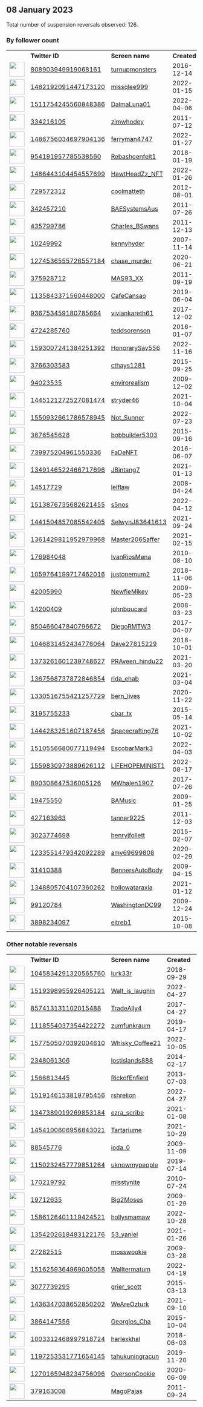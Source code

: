 
## 08 January 2023
Total number of suspension reversals observed: 126.

### By follower count
<table><tr><th></th><th align="left">Twitter ID</th><th align="left">Screen name</th>
<th align="left">Created</th><th align="left">Status</th><th align="left">Suspended</th><th align="left">Followers</th>
<tr><td><a href="https://pbs.twimg.com/profile_images/1244968105882931200/v3mEgwRF_normal.jpg"><img src="https://pbs.twimg.com/profile_images/1244968105882931200/v3mEgwRF_normal.jpg" width="40px" height="40px" align="center"/></a></td><td><a href="https://twitter.com/intent/user?user_id=808903949919068161">808903949919068161</a></td><td><a href="https://twitter.com/turnupmonsters">turnupmonsters</a></td><td>2016-12-14</td><td align="center"></td><td></td><td>211414</td></tr>
<tr><td><a href="https://pbs.twimg.com/profile_images/1665427180057423872/h6A47YXd_normal.jpg"><img src="https://pbs.twimg.com/profile_images/1665427180057423872/h6A47YXd_normal.jpg" width="40px" height="40px" align="center"/></a></td><td><a href="https://twitter.com/intent/user?user_id=1482192091447173120">1482192091447173120</a></td><td><a href="https://twitter.com/missqlee999">missqlee999</a></td><td>2022-01-15</td><td align="center"></td><td>2022-11-28</td><td>198684</td></tr>
<tr><td><a href="https://pbs.twimg.com/profile_images/1614757981010149376/RE7yyE9i_normal.jpg"><img src="https://pbs.twimg.com/profile_images/1614757981010149376/RE7yyE9i_normal.jpg" width="40px" height="40px" align="center"/></a></td><td><a href="https://twitter.com/intent/user?user_id=1511754245560848386">1511754245560848386</a></td><td><a href="https://twitter.com/DalmaLuna01">DalmaLuna01</a></td><td>2022-04-06</td><td align="center"></td><td>2022-12-29</td><td>177646</td></tr>
<tr><td><a href="https://pbs.twimg.com/profile_images/1625860573245149184/GE_u9AJ3_normal.jpg"><img src="https://pbs.twimg.com/profile_images/1625860573245149184/GE_u9AJ3_normal.jpg" width="40px" height="40px" align="center"/></a></td><td><a href="https://twitter.com/intent/user?user_id=334216105">334216105</a></td><td><a href="https://twitter.com/zimwhodey">zimwhodey</a></td><td>2011-07-12</td><td align="center"></td><td>2022-12-14</td><td>24188</td></tr>
<tr><td><a href="https://pbs.twimg.com/profile_images/1653235551045316609/iLEQCDxg_normal.jpg"><img src="https://pbs.twimg.com/profile_images/1653235551045316609/iLEQCDxg_normal.jpg" width="40px" height="40px" align="center"/></a></td><td><a href="https://twitter.com/intent/user?user_id=1486756034697904136">1486756034697904136</a></td><td><a href="https://twitter.com/ferryman4747">ferryman4747</a></td><td>2022-01-27</td><td align="center"></td><td>2023-01-04</td><td>13829</td></tr>
<tr><td><a href="https://pbs.twimg.com/profile_images/1091891108202901505/lMwdDXkj_normal.jpg"><img src="https://pbs.twimg.com/profile_images/1091891108202901505/lMwdDXkj_normal.jpg" width="40px" height="40px" align="center"/></a></td><td><a href="https://twitter.com/intent/user?user_id=954191957785538560">954191957785538560</a></td><td><a href="https://twitter.com/Rebashoenfelt1">Rebashoenfelt1</a></td><td>2018-01-19</td><td align="center"></td><td>2022-02-16</td><td>8248</td></tr>
<tr><td><a href="https://pbs.twimg.com/profile_images/1645855472979791875/zNdUr1yQ_normal.jpg"><img src="https://pbs.twimg.com/profile_images/1645855472979791875/zNdUr1yQ_normal.jpg" width="40px" height="40px" align="center"/></a></td><td><a href="https://twitter.com/intent/user?user_id=1486443104454557699">1486443104454557699</a></td><td><a href="https://twitter.com/HawtHeadZz_NFT">HawtHeadZz_NFT</a></td><td>2022-01-26</td><td align="center"></td><td>2022-12-03</td><td>7127</td></tr>
<tr><td><a href="https://pbs.twimg.com/profile_images/1578807338089140224/8oGTK-6A_normal.png"><img src="https://pbs.twimg.com/profile_images/1578807338089140224/8oGTK-6A_normal.png" width="40px" height="40px" align="center"/></a></td><td><a href="https://twitter.com/intent/user?user_id=729572312">729572312</a></td><td><a href="https://twitter.com/coolmatteth">coolmatteth</a></td><td>2012-08-01</td><td align="center"></td><td>2022-12-31</td><td>6950</td></tr>
<tr><td><a href="https://pbs.twimg.com/profile_images/1628887815563153408/Tx7_hqGL_normal.jpg"><img src="https://pbs.twimg.com/profile_images/1628887815563153408/Tx7_hqGL_normal.jpg" width="40px" height="40px" align="center"/></a></td><td><a href="https://twitter.com/intent/user?user_id=342457210">342457210</a></td><td><a href="https://twitter.com/BAESystemsAus">BAESystemsAus</a></td><td>2011-07-26</td><td align="center"></td><td>2022-12-19</td><td>5946</td></tr>
<tr><td><a href="https://pbs.twimg.com/profile_images/868529105276293121/vj7Beh-f_normal.jpg"><img src="https://pbs.twimg.com/profile_images/868529105276293121/vj7Beh-f_normal.jpg" width="40px" height="40px" align="center"/></a></td><td><a href="https://twitter.com/intent/user?user_id=435799786">435799786</a></td><td><a href="https://twitter.com/Charles_BSwans">Charles_BSwans</a></td><td>2011-12-13</td><td align="center"></td><td></td><td>5690</td></tr>
<tr><td><a href="https://pbs.twimg.com/profile_images/1644547032038932482/aoOu5rD8_normal.jpg"><img src="https://pbs.twimg.com/profile_images/1644547032038932482/aoOu5rD8_normal.jpg" width="40px" height="40px" align="center"/></a></td><td><a href="https://twitter.com/intent/user?user_id=10249992">10249992</a></td><td><a href="https://twitter.com/kennyhyder">kennyhyder</a></td><td>2007-11-14</td><td align="center"></td><td>2022-12-15</td><td>3903</td></tr>
<tr><td><a href="https://pbs.twimg.com/profile_images/1620802262057762818/pFoBtbNA_normal.png"><img src="https://pbs.twimg.com/profile_images/1620802262057762818/pFoBtbNA_normal.png" width="40px" height="40px" align="center"/></a></td><td><a href="https://twitter.com/intent/user?user_id=1274536555726557184">1274536555726557184</a></td><td><a href="https://twitter.com/chase_murder">chase_murder</a></td><td>2020-06-21</td><td align="center"></td><td>2022-11-12</td><td>3888</td></tr>
<tr><td><a href="https://pbs.twimg.com/profile_images/1667682192409894912/-a9UACmg_normal.jpg"><img src="https://pbs.twimg.com/profile_images/1667682192409894912/-a9UACmg_normal.jpg" width="40px" height="40px" align="center"/></a></td><td><a href="https://twitter.com/intent/user?user_id=375928712">375928712</a></td><td><a href="https://twitter.com/MAS93_XX">MAS93_XX</a></td><td>2011-09-19</td><td align="center"></td><td></td><td>3811</td></tr>
<tr><td><a href="https://pbs.twimg.com/profile_images/1670776760969863171/wdGDcCzu_normal.jpg"><img src="https://pbs.twimg.com/profile_images/1670776760969863171/wdGDcCzu_normal.jpg" width="40px" height="40px" align="center"/></a></td><td><a href="https://twitter.com/intent/user?user_id=1135843371560448000">1135843371560448000</a></td><td><a href="https://twitter.com/CafeCansao">CafeCansao</a></td><td>2019-06-04</td><td align="center">🔒</td><td>2022-12-29</td><td>2843</td></tr>
<tr><td><a href="https://pbs.twimg.com/profile_images/1616255836292091904/uhzG-9YN_normal.jpg"><img src="https://pbs.twimg.com/profile_images/1616255836292091904/uhzG-9YN_normal.jpg" width="40px" height="40px" align="center"/></a></td><td><a href="https://twitter.com/intent/user?user_id=936753459180785664">936753459180785664</a></td><td><a href="https://twitter.com/viviankareth61">viviankareth61</a></td><td>2017-12-02</td><td align="center"></td><td></td><td>2676</td></tr>
<tr><td><a href="https://pbs.twimg.com/profile_images/1612120211817390080/9o-1vggm_normal.jpg"><img src="https://pbs.twimg.com/profile_images/1612120211817390080/9o-1vggm_normal.jpg" width="40px" height="40px" align="center"/></a></td><td><a href="https://twitter.com/intent/user?user_id=4724285760">4724285760</a></td><td><a href="https://twitter.com/teddsorenson">teddsorenson</a></td><td>2016-01-07</td><td align="center">🚫</td><td></td><td>2655</td></tr>
<tr><td><a href="https://pbs.twimg.com/profile_images/1611973336430694401/BiiV3_qg_normal.jpg"><img src="https://pbs.twimg.com/profile_images/1611973336430694401/BiiV3_qg_normal.jpg" width="40px" height="40px" align="center"/></a></td><td><a href="https://twitter.com/intent/user?user_id=1593007241384251392">1593007241384251392</a></td><td><a href="https://twitter.com/HonorarySav556">HonorarySav556</a></td><td>2022-11-16</td><td align="center">🚫</td><td>2023-01-07</td><td>2489</td></tr>
<tr><td><a href="https://pbs.twimg.com/profile_images/1078321376329650181/PHCQhIAY_normal.jpg"><img src="https://pbs.twimg.com/profile_images/1078321376329650181/PHCQhIAY_normal.jpg" width="40px" height="40px" align="center"/></a></td><td><a href="https://twitter.com/intent/user?user_id=3766303583">3766303583</a></td><td><a href="https://twitter.com/cthays1281">cthays1281</a></td><td>2015-09-25</td><td align="center"></td><td></td><td>2400</td></tr>
<tr><td><a href="https://pbs.twimg.com/profile_images/1669793907230781445/x51PmlmI_normal.png"><img src="https://pbs.twimg.com/profile_images/1669793907230781445/x51PmlmI_normal.png" width="40px" height="40px" align="center"/></a></td><td><a href="https://twitter.com/intent/user?user_id=94023535">94023535</a></td><td><a href="https://twitter.com/envirorealism">envirorealism</a></td><td>2009-12-02</td><td align="center"></td><td>2022-12-26</td><td>2299</td></tr>
<tr><td><a href="https://pbs.twimg.com/profile_images/1547267684504576000/WOMh2G1I_normal.jpg"><img src="https://pbs.twimg.com/profile_images/1547267684504576000/WOMh2G1I_normal.jpg" width="40px" height="40px" align="center"/></a></td><td><a href="https://twitter.com/intent/user?user_id=1445121272527081474">1445121272527081474</a></td><td><a href="https://twitter.com/stryder46">stryder46</a></td><td>2021-10-04</td><td align="center"></td><td>2023-01-07</td><td>2220</td></tr>
<tr><td><a href="https://pbs.twimg.com/profile_images/1652351750936883201/pizYQ2MS_normal.jpg"><img src="https://pbs.twimg.com/profile_images/1652351750936883201/pizYQ2MS_normal.jpg" width="40px" height="40px" align="center"/></a></td><td><a href="https://twitter.com/intent/user?user_id=1550932661786578945">1550932661786578945</a></td><td><a href="https://twitter.com/Not_Sunner">Not_Sunner</a></td><td>2022-07-23</td><td align="center">🚫</td><td>2022-12-06</td><td>1717</td></tr>
<tr><td><a href="https://pbs.twimg.com/profile_images/1628507015969480705/8psM18V__normal.jpg"><img src="https://pbs.twimg.com/profile_images/1628507015969480705/8psM18V__normal.jpg" width="40px" height="40px" align="center"/></a></td><td><a href="https://twitter.com/intent/user?user_id=3676545628">3676545628</a></td><td><a href="https://twitter.com/bobbuilder5303">bobbuilder5303</a></td><td>2015-09-16</td><td align="center"></td><td>2022-02-22</td><td>1551</td></tr>
<tr><td><a href="https://pbs.twimg.com/profile_images/1665150612969758720/3aRcUdG3_normal.jpg"><img src="https://pbs.twimg.com/profile_images/1665150612969758720/3aRcUdG3_normal.jpg" width="40px" height="40px" align="center"/></a></td><td><a href="https://twitter.com/intent/user?user_id=739975204961550336">739975204961550336</a></td><td><a href="https://twitter.com/FaDeNFT">FaDeNFT</a></td><td>2016-06-07</td><td align="center"></td><td>2022-11-21</td><td>1506</td></tr>
<tr><td><a href="https://pbs.twimg.com/profile_images/1657310312989876225/b8idC_zf_normal.jpg"><img src="https://pbs.twimg.com/profile_images/1657310312989876225/b8idC_zf_normal.jpg" width="40px" height="40px" align="center"/></a></td><td><a href="https://twitter.com/intent/user?user_id=1349146522466717696">1349146522466717696</a></td><td><a href="https://twitter.com/JBintang7">JBintang7</a></td><td>2021-01-13</td><td align="center"></td><td>2022-12-31</td><td>1338</td></tr>
<tr><td><a href="https://pbs.twimg.com/profile_images/1663341126470840322/86R03NWV_normal.jpg"><img src="https://pbs.twimg.com/profile_images/1663341126470840322/86R03NWV_normal.jpg" width="40px" height="40px" align="center"/></a></td><td><a href="https://twitter.com/intent/user?user_id=14517729">14517729</a></td><td><a href="https://twitter.com/leiflaw">leiflaw</a></td><td>2008-04-24</td><td align="center"></td><td></td><td>1285</td></tr>
<tr><td><a href="https://pbs.twimg.com/profile_images/1613552610925215748/BGPoZ5sI_normal.png"><img src="https://pbs.twimg.com/profile_images/1613552610925215748/BGPoZ5sI_normal.png" width="40px" height="40px" align="center"/></a></td><td><a href="https://twitter.com/intent/user?user_id=1513876735682621455">1513876735682621455</a></td><td><a href="https://twitter.com/s5nos">s5nos</a></td><td>2022-04-12</td><td align="center"></td><td>2022-12-03</td><td>1196</td></tr>
<tr><td><a href="https://pbs.twimg.com/profile_images/1441505610827190275/C82ScD81_normal.png"><img src="https://pbs.twimg.com/profile_images/1441505610827190275/C82ScD81_normal.png" width="40px" height="40px" align="center"/></a></td><td><a href="https://twitter.com/intent/user?user_id=1441504857085542405">1441504857085542405</a></td><td><a href="https://twitter.com/SelwynJ83641613">SelwynJ83641613</a></td><td>2021-09-24</td><td align="center"></td><td>2022-11-19</td><td>1162</td></tr>
<tr><td><a href="https://pbs.twimg.com/profile_images/1415106581654507520/pkKGI71M_normal.jpg"><img src="https://pbs.twimg.com/profile_images/1415106581654507520/pkKGI71M_normal.jpg" width="40px" height="40px" align="center"/></a></td><td><a href="https://twitter.com/intent/user?user_id=1361429811952979968">1361429811952979968</a></td><td><a href="https://twitter.com/Master206Saffer">Master206Saffer</a></td><td>2021-02-15</td><td align="center"></td><td></td><td>1122</td></tr>
<tr><td><a href="https://pbs.twimg.com/profile_images/1374045125156954112/QsaBMVuX_normal.jpg"><img src="https://pbs.twimg.com/profile_images/1374045125156954112/QsaBMVuX_normal.jpg" width="40px" height="40px" align="center"/></a></td><td><a href="https://twitter.com/intent/user?user_id=176984048">176984048</a></td><td><a href="https://twitter.com/IvanRiosMena">IvanRiosMena</a></td><td>2010-08-10</td><td align="center">🔒</td><td>2022-12-15</td><td>1085</td></tr>
<tr><td><a href="https://pbs.twimg.com/profile_images/1267084033541976065/wQJ-sJrt_normal.jpg"><img src="https://pbs.twimg.com/profile_images/1267084033541976065/wQJ-sJrt_normal.jpg" width="40px" height="40px" align="center"/></a></td><td><a href="https://twitter.com/intent/user?user_id=1059764199717462016">1059764199717462016</a></td><td><a href="https://twitter.com/justonemum2">justonemum2</a></td><td>2018-11-06</td><td align="center">👋</td><td></td><td>1052</td></tr>
<tr><td><a href="https://pbs.twimg.com/profile_images/1615470853835169816/0aALEicz_normal.jpg"><img src="https://pbs.twimg.com/profile_images/1615470853835169816/0aALEicz_normal.jpg" width="40px" height="40px" align="center"/></a></td><td><a href="https://twitter.com/intent/user?user_id=42005990">42005990</a></td><td><a href="https://twitter.com/NewfieMikey">NewfieMikey</a></td><td>2009-05-23</td><td align="center"></td><td></td><td>1023</td></tr>
<tr><td><a href="https://pbs.twimg.com/profile_images/1594479820494102529/-GbG7oq3_normal.jpg"><img src="https://pbs.twimg.com/profile_images/1594479820494102529/-GbG7oq3_normal.jpg" width="40px" height="40px" align="center"/></a></td><td><a href="https://twitter.com/intent/user?user_id=14200409">14200409</a></td><td><a href="https://twitter.com/johnboucard">johnboucard</a></td><td>2008-03-23</td><td align="center"></td><td>2022-12-15</td><td>883</td></tr>
<tr><td><a href="https://pbs.twimg.com/profile_images/1656021663421538320/fMY8-XtB_normal.jpg"><img src="https://pbs.twimg.com/profile_images/1656021663421538320/fMY8-XtB_normal.jpg" width="40px" height="40px" align="center"/></a></td><td><a href="https://twitter.com/intent/user?user_id=850466047840796672">850466047840796672</a></td><td><a href="https://twitter.com/DiegoRMTW3">DiegoRMTW3</a></td><td>2017-04-07</td><td align="center"></td><td>2022-12-05</td><td>864</td></tr>
<tr><td><a href="https://pbs.twimg.com/profile_images/1271992988193996800/IP9U7zlV_normal.jpg"><img src="https://pbs.twimg.com/profile_images/1271992988193996800/IP9U7zlV_normal.jpg" width="40px" height="40px" align="center"/></a></td><td><a href="https://twitter.com/intent/user?user_id=1046831452434776064">1046831452434776064</a></td><td><a href="https://twitter.com/Dave27815229">Dave27815229</a></td><td>2018-10-01</td><td align="center"></td><td>2022-12-19</td><td>796</td></tr>
<tr><td><a href="https://pbs.twimg.com/profile_images/1646398446004473861/Mhf80B3T_normal.jpg"><img src="https://pbs.twimg.com/profile_images/1646398446004473861/Mhf80B3T_normal.jpg" width="40px" height="40px" align="center"/></a></td><td><a href="https://twitter.com/intent/user?user_id=1373261601239748627">1373261601239748627</a></td><td><a href="https://twitter.com/PRAveen_hindu22">PRAveen_hindu22</a></td><td>2021-03-20</td><td align="center"></td><td></td><td>781</td></tr>
<tr><td><a href="https://pbs.twimg.com/profile_images/1514367166216343567/bJG8QO88_normal.jpg"><img src="https://pbs.twimg.com/profile_images/1514367166216343567/bJG8QO88_normal.jpg" width="40px" height="40px" align="center"/></a></td><td><a href="https://twitter.com/intent/user?user_id=1367568737872846854">1367568737872846854</a></td><td><a href="https://twitter.com/rida_ehab">rida_ehab</a></td><td>2021-03-04</td><td align="center"></td><td>2022-12-23</td><td>720</td></tr>
<tr><td><a href="https://pbs.twimg.com/profile_images/1377367154358648833/JuKajoPB_normal.jpg"><img src="https://pbs.twimg.com/profile_images/1377367154358648833/JuKajoPB_normal.jpg" width="40px" height="40px" align="center"/></a></td><td><a href="https://twitter.com/intent/user?user_id=1330516755421257729">1330516755421257729</a></td><td><a href="https://twitter.com/bern_lives">bern_lives</a></td><td>2020-11-22</td><td align="center"></td><td>2022-09-10</td><td>707</td></tr>
<tr><td><a href="https://pbs.twimg.com/profile_images/1083623394103492608/raAsTgk2_normal.jpg"><img src="https://pbs.twimg.com/profile_images/1083623394103492608/raAsTgk2_normal.jpg" width="40px" height="40px" align="center"/></a></td><td><a href="https://twitter.com/intent/user?user_id=3195755233">3195755233</a></td><td><a href="https://twitter.com/cbar_tx">cbar_tx</a></td><td>2015-05-14</td><td align="center"></td><td>2022-12-30</td><td>643</td></tr>
<tr><td><a href="https://pbs.twimg.com/profile_images/1583900059351109638/Pda5gF4i_normal.jpg"><img src="https://pbs.twimg.com/profile_images/1583900059351109638/Pda5gF4i_normal.jpg" width="40px" height="40px" align="center"/></a></td><td><a href="https://twitter.com/intent/user?user_id=1444283251607187456">1444283251607187456</a></td><td><a href="https://twitter.com/Spacecrafting76">Spacecrafting76</a></td><td>2021-10-02</td><td align="center"></td><td>2023-01-07</td><td>619</td></tr>
<tr><td><a href="https://pbs.twimg.com/profile_images/1593570831619313664/Xz7IAmy7_normal.jpg"><img src="https://pbs.twimg.com/profile_images/1593570831619313664/Xz7IAmy7_normal.jpg" width="40px" height="40px" align="center"/></a></td><td><a href="https://twitter.com/intent/user?user_id=1510556680077119494">1510556680077119494</a></td><td><a href="https://twitter.com/EscobarMark3">EscobarMark3</a></td><td>2022-04-03</td><td align="center">🔒</td><td>2022-12-20</td><td>593</td></tr>
<tr><td><a href="https://pbs.twimg.com/profile_images/1615697455865012224/oAb8bo4E_normal.jpg"><img src="https://pbs.twimg.com/profile_images/1615697455865012224/oAb8bo4E_normal.jpg" width="40px" height="40px" align="center"/></a></td><td><a href="https://twitter.com/intent/user?user_id=1559830973889626112">1559830973889626112</a></td><td><a href="https://twitter.com/LIFEHOPEMINIST1">LIFEHOPEMINIST1</a></td><td>2022-08-17</td><td align="center"></td><td>2022-12-14</td><td>547</td></tr>
<tr><td><a href="https://pbs.twimg.com/profile_images/968336703751680006/I60y16Ji_normal.jpg"><img src="https://pbs.twimg.com/profile_images/968336703751680006/I60y16Ji_normal.jpg" width="40px" height="40px" align="center"/></a></td><td><a href="https://twitter.com/intent/user?user_id=890308647536005126">890308647536005126</a></td><td><a href="https://twitter.com/MWhalen1907">MWhalen1907</a></td><td>2017-07-26</td><td align="center"></td><td>2023-01-05</td><td>507</td></tr>
<tr><td><a href="https://pbs.twimg.com/profile_images/1663592575230693376/R24jBxYH_normal.jpg"><img src="https://pbs.twimg.com/profile_images/1663592575230693376/R24jBxYH_normal.jpg" width="40px" height="40px" align="center"/></a></td><td><a href="https://twitter.com/intent/user?user_id=19475550">19475550</a></td><td><a href="https://twitter.com/BAMusic">BAMusic</a></td><td>2009-01-25</td><td align="center"></td><td></td><td>490</td></tr>
<tr><td><a href="https://pbs.twimg.com/profile_images/1511539144975134727/F7ji30M6_normal.jpg"><img src="https://pbs.twimg.com/profile_images/1511539144975134727/F7ji30M6_normal.jpg" width="40px" height="40px" align="center"/></a></td><td><a href="https://twitter.com/intent/user?user_id=427163963">427163963</a></td><td><a href="https://twitter.com/tanner9225">tanner9225</a></td><td>2011-12-03</td><td align="center">🚫</td><td>2022-10-06</td><td>479</td></tr>
<tr><td><a href="https://pbs.twimg.com/profile_images/1651311925437820928/NWOVZb6O_normal.jpg"><img src="https://pbs.twimg.com/profile_images/1651311925437820928/NWOVZb6O_normal.jpg" width="40px" height="40px" align="center"/></a></td><td><a href="https://twitter.com/intent/user?user_id=3023774698">3023774698</a></td><td><a href="https://twitter.com/henryjfollett">henryjfollett</a></td><td>2015-02-07</td><td align="center"></td><td>2022-03-23</td><td>471</td></tr>
<tr><td><a href="https://pbs.twimg.com/profile_images/1300439999368908803/yTERLZ8b_normal.jpg"><img src="https://pbs.twimg.com/profile_images/1300439999368908803/yTERLZ8b_normal.jpg" width="40px" height="40px" align="center"/></a></td><td><a href="https://twitter.com/intent/user?user_id=1233551479342092289">1233551479342092289</a></td><td><a href="https://twitter.com/amy69699808">amy69699808</a></td><td>2020-02-29</td><td align="center"></td><td>2022-10-29</td><td>460</td></tr>
<tr><td><a href="https://pbs.twimg.com/profile_images/1582179311448121346/5TWN2f8q_normal.jpg"><img src="https://pbs.twimg.com/profile_images/1582179311448121346/5TWN2f8q_normal.jpg" width="40px" height="40px" align="center"/></a></td><td><a href="https://twitter.com/intent/user?user_id=31410388">31410388</a></td><td><a href="https://twitter.com/BennersAutoBody">BennersAutoBody</a></td><td>2009-04-15</td><td align="center"></td><td>2022-12-15</td><td>452</td></tr>
<tr><td><a href="https://pbs.twimg.com/profile_images/1610756564138266645/0JfKj7dh_normal.jpg"><img src="https://pbs.twimg.com/profile_images/1610756564138266645/0JfKj7dh_normal.jpg" width="40px" height="40px" align="center"/></a></td><td><a href="https://twitter.com/intent/user?user_id=1348805704107360262">1348805704107360262</a></td><td><a href="https://twitter.com/hoIIowataraxia">hoIIowataraxia</a></td><td>2021-01-12</td><td align="center"></td><td></td><td>451</td></tr>
<tr><td><a href="https://pbs.twimg.com/profile_images/1667667940324306944/V5N7URQY_normal.jpg"><img src="https://pbs.twimg.com/profile_images/1667667940324306944/V5N7URQY_normal.jpg" width="40px" height="40px" align="center"/></a></td><td><a href="https://twitter.com/intent/user?user_id=99120784">99120784</a></td><td><a href="https://twitter.com/WashingtonDC99">WashingtonDC99</a></td><td>2009-12-24</td><td align="center"></td><td>2022-07-17</td><td>449</td></tr>
<tr><td><a href="https://pbs.twimg.com/profile_images/1592033539180093440/SA7l5keY_normal.jpg"><img src="https://pbs.twimg.com/profile_images/1592033539180093440/SA7l5keY_normal.jpg" width="40px" height="40px" align="center"/></a></td><td><a href="https://twitter.com/intent/user?user_id=3898234097">3898234097</a></td><td><a href="https://twitter.com/eitreb1">eitreb1</a></td><td>2015-10-08</td><td align="center"></td><td>2023-01-06</td><td>437</td></tr>
</table>

### Other notable reversals
<table><tr><th></th><th align="left">Twitter ID</th><th align="left">Screen name</th>
<th align="left">Created</th><th align="left">Status</th><th align="left">Suspended</th><th align="left">Followers</th>
<tr><td><a href="https://pbs.twimg.com/profile_images/1439045402980876294/AKk5CJNM_normal.jpg"><img src="https://pbs.twimg.com/profile_images/1439045402980876294/AKk5CJNM_normal.jpg" width="40px" height="40px" align="center"/></a></td><td><a href="https://twitter.com/intent/user?user_id=1045834291320565760">1045834291320565760</a></td><td><a href="https://twitter.com/lurk33r">lurk33r</a></td><td>2018-09-29</td><td align="center">🔒</td><td>2023-01-05</td><td>92</td></tr>
<tr><td><a href="https://pbs.twimg.com/profile_images/1641608590610898952/LVN9C4Up_normal.jpg"><img src="https://pbs.twimg.com/profile_images/1641608590610898952/LVN9C4Up_normal.jpg" width="40px" height="40px" align="center"/></a></td><td><a href="https://twitter.com/intent/user?user_id=1519398955926405121">1519398955926405121</a></td><td><a href="https://twitter.com/Walt_is_laughin">Walt_is_laughin</a></td><td>2022-04-27</td><td align="center"></td><td>2023-01-06</td><td>433</td></tr>
<tr><td><a href="https://pbs.twimg.com/profile_images/1057793014750461952/U6cnTI0j_normal.jpg"><img src="https://pbs.twimg.com/profile_images/1057793014750461952/U6cnTI0j_normal.jpg" width="40px" height="40px" align="center"/></a></td><td><a href="https://twitter.com/intent/user?user_id=857413131102015488">857413131102015488</a></td><td><a href="https://twitter.com/TradeAlly4">TradeAlly4</a></td><td>2017-04-27</td><td align="center"></td><td>2023-01-05</td><td>104</td></tr>
<tr><td><a href="https://pbs.twimg.com/profile_images/1321188998119903232/BagMkt_f_normal.jpg"><img src="https://pbs.twimg.com/profile_images/1321188998119903232/BagMkt_f_normal.jpg" width="40px" height="40px" align="center"/></a></td><td><a href="https://twitter.com/intent/user?user_id=1118554037354422272">1118554037354422272</a></td><td><a href="https://twitter.com/zumfunkraum">zumfunkraum</a></td><td>2019-04-17</td><td align="center"></td><td>2023-01-03</td><td>207</td></tr>
<tr><td><a href="https://pbs.twimg.com/profile_images/1627807341058961408/d_z8Wm73_normal.jpg"><img src="https://pbs.twimg.com/profile_images/1627807341058961408/d_z8Wm73_normal.jpg" width="40px" height="40px" align="center"/></a></td><td><a href="https://twitter.com/intent/user?user_id=1577505070392004610">1577505070392004610</a></td><td><a href="https://twitter.com/Whisky_Coffee21">Whisky_Coffee21</a></td><td>2022-10-05</td><td align="center"></td><td>2022-12-23</td><td>374</td></tr>
<tr><td><a href="https://pbs.twimg.com/profile_images/1141247086240788480/KeAnu5xf_normal.jpg"><img src="https://pbs.twimg.com/profile_images/1141247086240788480/KeAnu5xf_normal.jpg" width="40px" height="40px" align="center"/></a></td><td><a href="https://twitter.com/intent/user?user_id=2348061306">2348061306</a></td><td><a href="https://twitter.com/lostislands888">lostislands888</a></td><td>2014-02-17</td><td align="center"></td><td>2022-12-18</td><td>134</td></tr>
<tr><td><a href="https://pbs.twimg.com/profile_images/378800000084384780/31ae671109e1d4aa4457c1927349189f_normal.jpeg"><img src="https://pbs.twimg.com/profile_images/378800000084384780/31ae671109e1d4aa4457c1927349189f_normal.jpeg" width="40px" height="40px" align="center"/></a></td><td><a href="https://twitter.com/intent/user?user_id=1566813445">1566813445</a></td><td><a href="https://twitter.com/RickofEnfield">RickofEnfield</a></td><td>2013-07-03</td><td align="center"></td><td>2023-01-02</td><td>403</td></tr>
<tr><td><a href="https://pbs.twimg.com/profile_images/1519147274642751488/oNTFv9Hg_normal.jpg"><img src="https://pbs.twimg.com/profile_images/1519147274642751488/oNTFv9Hg_normal.jpg" width="40px" height="40px" align="center"/></a></td><td><a href="https://twitter.com/intent/user?user_id=1519146153819795456">1519146153819795456</a></td><td><a href="https://twitter.com/rshrelion">rshrelion</a></td><td>2022-04-27</td><td align="center"></td><td>2023-01-02</td><td>13</td></tr>
<tr><td><a href="https://pbs.twimg.com/profile_images/1373715362768896002/_5RhYfpQ_normal.jpg"><img src="https://pbs.twimg.com/profile_images/1373715362768896002/_5RhYfpQ_normal.jpg" width="40px" height="40px" align="center"/></a></td><td><a href="https://twitter.com/intent/user?user_id=1347389019269853184">1347389019269853184</a></td><td><a href="https://twitter.com/ezra_scribe">ezra_scribe</a></td><td>2021-01-08</td><td align="center"></td><td>2022-12-14</td><td>159</td></tr>
<tr><td><a href="https://pbs.twimg.com/profile_images/1473372265693814794/Jn2yNH9n_normal.jpg"><img src="https://pbs.twimg.com/profile_images/1473372265693814794/Jn2yNH9n_normal.jpg" width="40px" height="40px" align="center"/></a></td><td><a href="https://twitter.com/intent/user?user_id=1454100606956843021">1454100606956843021</a></td><td><a href="https://twitter.com/Tartariume">Tartariume</a></td><td>2021-10-29</td><td align="center"></td><td>2022-12-18</td><td>323</td></tr>
<tr><td><a href="https://pbs.twimg.com/profile_images/603013896559960065/imYe87-b_normal.jpg"><img src="https://pbs.twimg.com/profile_images/603013896559960065/imYe87-b_normal.jpg" width="40px" height="40px" align="center"/></a></td><td><a href="https://twitter.com/intent/user?user_id=88545776">88545776</a></td><td><a href="https://twitter.com/ioda_0">ioda_0</a></td><td>2009-11-09</td><td align="center"></td><td>2022-12-30</td><td>135</td></tr>
<tr><td><a href="https://pbs.twimg.com/profile_images/1674592755648012290/B6adNKEc_normal.jpg"><img src="https://pbs.twimg.com/profile_images/1674592755648012290/B6adNKEc_normal.jpg" width="40px" height="40px" align="center"/></a></td><td><a href="https://twitter.com/intent/user?user_id=1150232457779851264">1150232457779851264</a></td><td><a href="https://twitter.com/uknowmypeople">uknowmypeople</a></td><td>2019-07-14</td><td align="center"></td><td>2023-01-07</td><td>41</td></tr>
<tr><td><a href="https://pbs.twimg.com/profile_images/1304657495/pictures_from_old_computer_531_normal.jpg"><img src="https://pbs.twimg.com/profile_images/1304657495/pictures_from_old_computer_531_normal.jpg" width="40px" height="40px" align="center"/></a></td><td><a href="https://twitter.com/intent/user?user_id=170219792">170219792</a></td><td><a href="https://twitter.com/misstynite">misstynite</a></td><td>2010-07-24</td><td align="center"></td><td>2023-01-02</td><td>124</td></tr>
<tr><td><a href="https://pbs.twimg.com/profile_images/80938783/Image007_normal.jpg"><img src="https://pbs.twimg.com/profile_images/80938783/Image007_normal.jpg" width="40px" height="40px" align="center"/></a></td><td><a href="https://twitter.com/intent/user?user_id=19712635">19712635</a></td><td><a href="https://twitter.com/Big2Moses">Big2Moses</a></td><td>2009-01-29</td><td align="center"></td><td>2022-12-02</td><td>362</td></tr>
<tr><td><a href="https://pbs.twimg.com/profile_images/1586126621244809217/cCWeXr1g_normal.jpg"><img src="https://pbs.twimg.com/profile_images/1586126621244809217/cCWeXr1g_normal.jpg" width="40px" height="40px" align="center"/></a></td><td><a href="https://twitter.com/intent/user?user_id=1586126401119424521">1586126401119424521</a></td><td><a href="https://twitter.com/hollysmamaw">hollysmamaw</a></td><td>2022-10-28</td><td align="center"></td><td>2022-12-29</td><td>145</td></tr>
<tr><td><a href="https://pbs.twimg.com/profile_images/1635047664927612928/pCJflS3n_normal.jpg"><img src="https://pbs.twimg.com/profile_images/1635047664927612928/pCJflS3n_normal.jpg" width="40px" height="40px" align="center"/></a></td><td><a href="https://twitter.com/intent/user?user_id=1354202618483122176">1354202618483122176</a></td><td><a href="https://twitter.com/53_yaniel">53_yaniel</a></td><td>2021-01-26</td><td align="center"></td><td>2022-12-14</td><td>191</td></tr>
<tr><td><a href="https://pbs.twimg.com/profile_images/1612002599649116160/To1mTULE_normal.jpg"><img src="https://pbs.twimg.com/profile_images/1612002599649116160/To1mTULE_normal.jpg" width="40px" height="40px" align="center"/></a></td><td><a href="https://twitter.com/intent/user?user_id=27282515">27282515</a></td><td><a href="https://twitter.com/mosswookie">mosswookie</a></td><td>2009-03-28</td><td align="center"></td><td>2022-11-28</td><td>33</td></tr>
<tr><td><a href="https://pbs.twimg.com/profile_images/1579002365214183424/UaInWN2t_normal.jpg"><img src="https://pbs.twimg.com/profile_images/1579002365214183424/UaInWN2t_normal.jpg" width="40px" height="40px" align="center"/></a></td><td><a href="https://twitter.com/intent/user?user_id=1516259364969005058">1516259364969005058</a></td><td><a href="https://twitter.com/Walltermatum">Walltermatum</a></td><td>2022-04-19</td><td align="center"></td><td>2023-01-02</td><td>1</td></tr>
<tr><td><a href="https://pbs.twimg.com/profile_images/786746013864366080/8eLSRu9-_normal.jpg"><img src="https://pbs.twimg.com/profile_images/786746013864366080/8eLSRu9-_normal.jpg" width="40px" height="40px" align="center"/></a></td><td><a href="https://twitter.com/intent/user?user_id=3077739295">3077739295</a></td><td><a href="https://twitter.com/grier_scott">grier_scott</a></td><td>2015-03-13</td><td align="center"></td><td>2022-12-03</td><td>30</td></tr>
<tr><td><a href="https://pbs.twimg.com/profile_images/1664073541141053446/SDN8oqcN_normal.jpg"><img src="https://pbs.twimg.com/profile_images/1664073541141053446/SDN8oqcN_normal.jpg" width="40px" height="40px" align="center"/></a></td><td><a href="https://twitter.com/intent/user?user_id=1436347038652850202">1436347038652850202</a></td><td><a href="https://twitter.com/WeAreOzturk">WeAreOzturk</a></td><td>2021-09-10</td><td align="center"></td><td>2022-12-28</td><td>69</td></tr>
<tr><td><a href="https://abs.twimg.com/sticky/default_profile_images/default_profile_normal.png"><img src="https://abs.twimg.com/sticky/default_profile_images/default_profile_normal.png" width="40px" height="40px" align="center"/></a></td><td><a href="https://twitter.com/intent/user?user_id=3864147556">3864147556</a></td><td><a href="https://twitter.com/Georgios_Cha">Georgios_Cha</a></td><td>2015-10-04</td><td align="center"></td><td>2022-11-29</td><td>4</td></tr>
<tr><td><a href="https://pbs.twimg.com/profile_images/1617977534947229717/6GLP9kfV_normal.jpg"><img src="https://pbs.twimg.com/profile_images/1617977534947229717/6GLP9kfV_normal.jpg" width="40px" height="40px" align="center"/></a></td><td><a href="https://twitter.com/intent/user?user_id=1003312468997918724">1003312468997918724</a></td><td><a href="https://twitter.com/harlexkhal">harlexkhal</a></td><td>2018-06-03</td><td align="center"></td><td>2022-12-30</td><td>358</td></tr>
<tr><td><a href="https://pbs.twimg.com/profile_images/1669224526285254656/R0tY5NiX_normal.jpg"><img src="https://pbs.twimg.com/profile_images/1669224526285254656/R0tY5NiX_normal.jpg" width="40px" height="40px" align="center"/></a></td><td><a href="https://twitter.com/intent/user?user_id=1197253531771654145">1197253531771654145</a></td><td><a href="https://twitter.com/tahukuningracun">tahukuningracun</a></td><td>2019-11-20</td><td align="center"></td><td>2022-12-31</td><td>46</td></tr>
<tr><td><a href="https://pbs.twimg.com/profile_images/1270180301499580422/QIkPOH7u_normal.jpg"><img src="https://pbs.twimg.com/profile_images/1270180301499580422/QIkPOH7u_normal.jpg" width="40px" height="40px" align="center"/></a></td><td><a href="https://twitter.com/intent/user?user_id=1270165948234756096">1270165948234756096</a></td><td><a href="https://twitter.com/OversonCookie">OversonCookie</a></td><td>2020-06-09</td><td align="center"></td><td>2022-12-15</td><td>6</td></tr>
<tr><td><a href="https://pbs.twimg.com/profile_images/608710817979215872/Hhkp5MD__normal.jpg"><img src="https://pbs.twimg.com/profile_images/608710817979215872/Hhkp5MD__normal.jpg" width="40px" height="40px" align="center"/></a></td><td><a href="https://twitter.com/intent/user?user_id=379163008">379163008</a></td><td><a href="https://twitter.com/MagoPajas">MagoPajas</a></td><td>2011-09-24</td><td align="center"></td><td>2022-11-28</td><td>28</td></tr>
</table>
